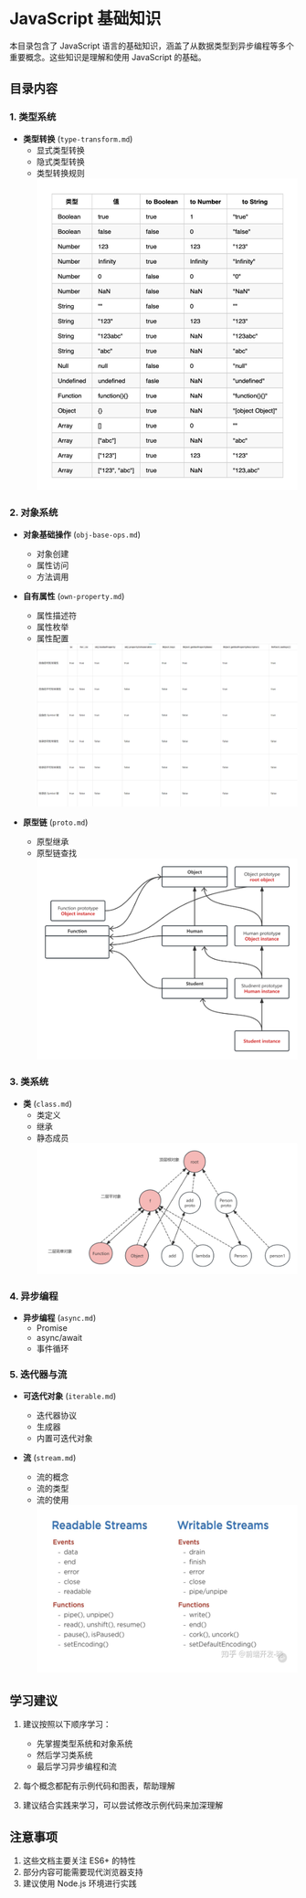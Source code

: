 # JavaScript 基础知识

本目录包含了 JavaScript 语言的基础知识，涵盖了从数据类型到异步编程等多个重要概念。这些知识是理解和使用 JavaScript 的基础。

## 目录内容

### 1. 类型系统
- **类型转换** (`type-transform.md`)
  - 显式类型转换
  - 隐式类型转换
  - 类型转换规则
  ![类型转换图](types-transform.png)

### 2. 对象系统
- **对象基础操作** (`obj-base-ops.md`)
  - 对象创建
  - 属性访问
  - 方法调用

- **自有属性** (`own-property.md`)
  - 属性描述符
  - 属性枚举
  - 属性配置
  ![自有属性图](own-p.png)

- **原型链** (`proto.md`)
  - 原型继承
  - 原型链查找
  ![原型链图](proto-chain.png)

### 3. 类系统
- **类** (`class.md`)
  - 类定义
  - 继承
  - 静态成员
  ![类继承图](class-tree.png)

### 4. 异步编程
- **异步编程** (`async.md`)
  - Promise
  - async/await
  - 事件循环

### 5. 迭代器与流
- **可迭代对象** (`iterable.md`)
  - 迭代器协议
  - 生成器
  - 内置可迭代对象

- **流** (`stream.md`)
  - 流的概念
  - 流的类型
  - 流的使用
  ![流处理图](stream.png)

## 学习建议

1. 建议按照以下顺序学习：
   - 先掌握类型系统和对象系统
   - 然后学习类系统
   - 最后学习异步编程和流

2. 每个概念都配有示例代码和图表，帮助理解

3. 建议结合实践来学习，可以尝试修改示例代码来加深理解

## 注意事项

1. 这些文档主要关注 ES6+ 的特性
2. 部分内容可能需要现代浏览器支持
3. 建议使用 Node.js 环境进行实践
